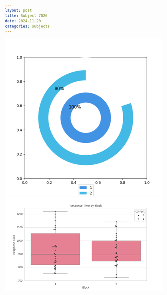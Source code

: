 ```yaml
---
layout: post
title: Subject 7026
date: 2024-11-20
categories: subjects
---
```


![](data/7026/run-8/7026__acc_test.png)
![](data/7026/run-8/7026_rt.png)
